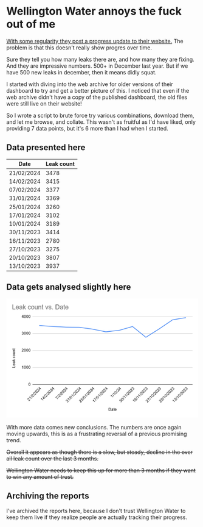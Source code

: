 # Wellington Water annoys the fuck out of me

[With some regularity they post a progress update to their website.](https://www.wellingtonwater.co.nz/resources/topic/water-conservation/leaks/leak-stats/) The problem is that this doesn't really show progres over time.

Sure they tell you how many leaks there are, and how many they are fixing. And they are impressive numbers. 500+ in December last year. But if we have 500 new leaks in december, then it means didly squat.

I started with diving into the web archive for older versions of their dashboard to try and get a better picture of this. I noticed that even if the web archive didn't have a copy of the published dashboard, the old files were still live on their website!

So I wrote a script to brute force try various combinations, download them, and let me browse, and collate. This wasn't as fruitful as I'd have liked, only providing 7 data points, but it's 6 more than I had when I started.

## Data presented here

| Date       | Leak count |
|------------|------------|
| 21/02/2024 | 3478       |
| 14/02/2024 | 3415       |
| 07/02/2024 | 3377       |
| 31/01/2024 | 3369       |
| 25/01/2024 | 3260       |
| 17/01/2024 | 3102       |
| 10/01/2024 | 3189       |
| 30/11/2023 | 3414       |
| 16/11/2023 | 2780       |
| 27/10/2023 | 3275       |
| 20/10/2023 | 3807       |
| 13/10/2023 | 3937       |

## Data gets analysed slightly here

![A graph showing a slow, but steady, decline, with a small bump in November of 2023](resources/img.png)

With more data comes new conclusions. The numbers are once again moving upwards, this is as a frustrating reversal of a previous promising trend.

~~Overall it appears as though there is a slow, but steady, decline in the over all leak count over the last 3 months.~~

~~Wellington Water needs to keep this up for more than 3 months if they want to win any amount of trust.~~

## Archiving the reports

I've archived the reports here, because I don't trust Wellington Water to keep them live if they realize people are actually tracking their progress.